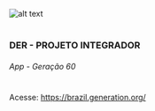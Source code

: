 ![alt text](https://camo.githubusercontent.com/a8efdada9c9bdd874d829342bff0508085b89f2955927e0dd307768cfa95e317/68747470733a2f2f692e6962622e636f2f433744567667482f47656e65726174696f6e2e706e67)


# 
 ### DER - PROJETO INTEGRADOR
 ###### App - Geração 60
 # 

Acesse:
https://brazil.generation.org/
